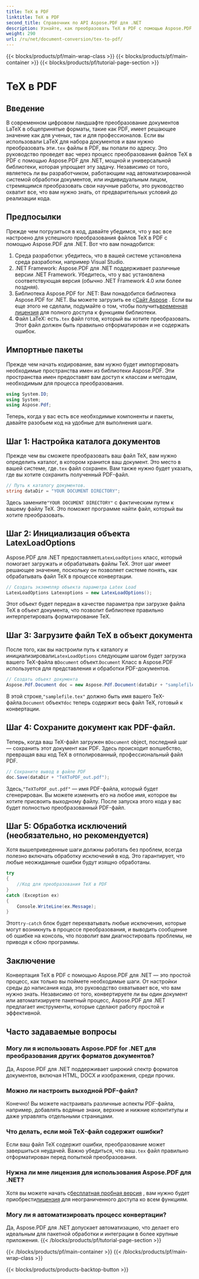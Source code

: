 ```yaml
---
title: TeX в PDF
linktitle: TeX в PDF
second_title: Справочник по API Aspose.PDF для .NET
description: Узнайте, как преобразовать TeX в PDF с помощью Aspose.PDF для .NET с помощью этого подробного пошагового руководства. Идеально подходит для разработчиков и профессионалов в области документов.
weight: 290
url: /ru/net/document-conversion/tex-to-pdf/
---
```


{{< blocks/products/pf/main-wrap-class >}}
{{< blocks/products/pf/main-container >}}
{{< blocks/products/pf/tutorial-page-section >}}

# TeX в PDF

## Введение

В современном цифровом ландшафте преобразование документов LaTeX в общепринятые форматы, такие как PDF, имеет решающее значение как для ученых, так и для профессионалов. Если вы использовали LaTeX для набора документов и вам нужно преобразовать эти`.tex` файлы в PDF, вы попали по адресу. Это руководство проведет вас через процесс преобразования файлов TeX в PDF с помощью Aspose.PDF для .NET, мощной и универсальной библиотеки, которая упрощает эту задачу. Независимо от того, являетесь ли вы разработчиком, работающим над автоматизированной системой обработки документов, или индивидуальным лицом, стремящимся преобразовать свои научные работы, это руководство охватит все, что вам нужно знать, от предварительных условий до реализации кода.

## Предпосылки

Прежде чем погрузиться в код, давайте убедимся, что у вас все настроено для успешного преобразования файлов TeX в PDF с помощью Aspose.PDF для .NET. Вот что вам понадобится:

1. Среда разработки: убедитесь, что в вашей системе установлена среда разработки, например Visual Studio.
2. .NET Framework: Aspose.PDF для .NET поддерживает различные версии .NET Framework. Убедитесь, что у вас установлена соответствующая версия (обычно .NET Framework 4.0 или более поздняя).
3.  Библиотека Aspose.PDF for .NET: Вам понадобится библиотека Aspose.PDF for .NET. Вы можете загрузить ее с[Сайт Aspose](https://releases.aspose.com/pdf/net/) . Если вы еще этого не сделали, подумайте о том, чтобы получить[временная лицензия](https://purchase.aspose.com/temporary-license/) для полного доступа к функциям библиотеки.
4.  Файл LaTeX: есть`.tex` файл готов, который вы хотите преобразовать. Этот файл должен быть правильно отформатирован и не содержать ошибок.

## Импортные пакеты

Прежде чем начать кодирование, вам нужно будет импортировать необходимые пространства имен из библиотеки Aspose.PDF. Эти пространства имен предоставят вам доступ к классам и методам, необходимым для процесса преобразования.

```csharp
using System.IO;
using System;
using Aspose.Pdf;
```

Теперь, когда у вас есть все необходимые компоненты и пакеты, давайте разобьем код на удобные для выполнения шаги.

## Шаг 1: Настройка каталога документов

Прежде чем вы сможете преобразовать ваш файл TeX, вам нужно определить каталог, в котором хранится ваш документ. Это место в вашей системе, где`.tex` файл сохранен. Вам также нужно будет указать, где вы хотите сохранить полученный PDF-файл.

```csharp
// Путь к каталогу документов.
string dataDir = "YOUR DOCUMENT DIRECTORY";
```

 Здесь замените`"YOUR DOCUMENT DIRECTORY"` с фактическим путем к вашему файлу TeX. Это поможет программе найти файл, который вы хотите преобразовать.

## Шаг 2: Инициализация объекта LatexLoadOptions

 Aspose.PDF для .NET предоставляет`LatexLoadOptions` класс, который помогает загружать и обрабатывать файлы TeX. Этот шаг имеет решающее значение, поскольку он позволяет системе понять, как обрабатывать файл TeX в процессе конвертации.

```csharp
// Создать экземпляр объекта параметра Latex Load
LatexLoadOptions Latexoptions = new LatexLoadOptions();
```

Этот объект будет передан в качестве параметра при загрузке файла TeX в объект документа, что позволит библиотеке правильно интерпретировать форматирование TeX.

## Шаг 3: Загрузите файл TeX в объект документа

 После того, как вы настроили путь к каталогу и инициализировали`LatexLoadOptions` следующим шагом будет загрузка вашего TeX-файла в`Document` объект.`Document` Класс в Aspose.PDF используется для представления и обработки PDF-документов. 

```csharp
// Создать объект документа
Aspose.Pdf.Document doc = new Aspose.Pdf.Document(dataDir + "samplefile.tex", Latexoptions);
```

 В этой строке,`"samplefile.tex"` должно быть имя вашего TeX-файла.`Document` объект`doc` теперь содержит весь файл TeX, готовый к конвертации.

## Шаг 4: Сохраните документ как PDF-файл.

 Теперь, когда ваш TeX-файл загружен в`Document` object, последний шаг — сохранить этот документ как PDF. Здесь происходит волшебство, превращая ваш код TeX в отполированный, профессиональный файл PDF.

```csharp
// Сохраните вывод в файле PDF
doc.Save(dataDir + "TeXToPDF_out.pdf");
```

 Здесь,`"TeXToPDF_out.pdf"` — имя PDF-файла, который будет сгенерирован. Вы можете изменить его на любое имя, которое вы хотите присвоить выходному файлу. После запуска этого кода у вас будет полностью преобразованный PDF-файл.

## Шаг 5: Обработка исключений (необязательно, но рекомендуется)

Хотя вышеприведенные шаги должны работать без проблем, всегда полезно включать обработку исключений в код. Это гарантирует, что любые неожиданные ошибки будут изящно обработаны.

```csharp
try
{
    //Код для преобразования TeX в PDF
}
catch (Exception ex)
{
    Console.WriteLine(ex.Message);
}
```

 Этот`try-catch` блок будет перехватывать любые исключения, которые могут возникнуть в процессе преобразования, и выводить сообщение об ошибке на консоль, что позволит вам диагностировать проблемы, не приводя к сбою программы.

## Заключение

Конвертация TeX в PDF с помощью Aspose.PDF для .NET — это простой процесс, как только вы поймете необходимые шаги. От настройки среды до написания кода, это руководство охватывает все, что вам нужно знать. Независимо от того, конвертируете ли вы один документ или автоматизируете пакетный процесс, Aspose.PDF для .NET предлагает инструменты, которые сделают работу простой и эффективной.

## Часто задаваемые вопросы

### Могу ли я использовать Aspose.PDF for .NET для преобразования других форматов документов?
Да, Aspose.PDF для .NET поддерживает широкий спектр форматов документов, включая HTML, DOCX и изображения, среди прочих.

### Можно ли настроить выходной PDF-файл?
Конечно! Вы можете настраивать различные аспекты PDF-файла, например, добавлять водяные знаки, верхние и нижние колонтитулы и даже управлять отдельными страницами.

### Что делать, если мой TeX-файл содержит ошибки?
 Если ваш файл TeX содержит ошибки, преобразование может завершиться неудачей. Важно убедиться, что ваш`.tex` файл правильно отформатирован перед попыткой преобразования.

### Нужна ли мне лицензия для использования Aspose.PDF для .NET?
 Хотя вы можете начать с[бесплатная пробная версия](https://releases.aspose.com/) , вам нужно будет приобрести[лицензия](https://purchase.aspose.com/buy) для неограниченного доступа ко всем функциям.

### Могу ли я автоматизировать процесс конвертации?
Да, Aspose.PDF для .NET допускает автоматизацию, что делает его идеальным для пакетной обработки и интеграции в более крупные приложения.
{{< /blocks/products/pf/tutorial-page-section >}}

{{< /blocks/products/pf/main-container >}}
{{< /blocks/products/pf/main-wrap-class >}}

{{< blocks/products/products-backtop-button >}}
